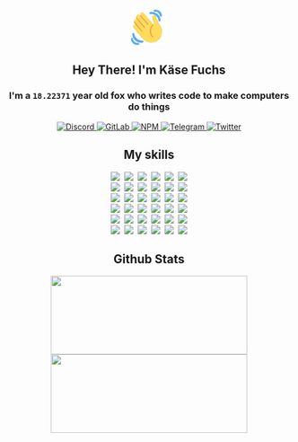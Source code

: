 <div><p align=center><img src=./resources/images/wave.gif width=64px height=64px></p><h2 align=center>Hey There! I'm Käse Fuchs</h2><h3 align=center>I'm a <code>18.22371</code> year old fox who writes code to make computers do things</h3><p align=center><a href=https://discord.com/users/507526681125322772><img alt=Discord src="https://img.shields.io/badge/Discord-5865F2?logo=discord&logoColor=white&style=flat-square#f91ec19803416cd6df4331e877f7dc0a"> </a><a href=https://gitlab.com/kasefuchs><img alt=GitLab src="https://img.shields.io/badge/GitLab-330F63?logo=gitlab&logoColor=white&style=flat-square#f91ec19803416cd6df4331e877f7dc0a"> </a><a href=https://npmjs.com/~kasefuchs><img alt=NPM src="https://img.shields.io/badge/NPM-CB3837?logo=npm&logoColor=white&style=flat-square#f91ec19803416cd6df4331e877f7dc0a"> </a><a href=https://t.me/kasefuchs><img alt=Telegram src="https://img.shields.io/badge/Telegram-2CA5E0?logo=telegram&logoColor=white&style=flat-square#f91ec19803416cd6df4331e877f7dc0a"> </a><a href=https://twitter.com/kasefuchs><img alt=Twitter src="https://img.shields.io/badge/Twitter-1DA1F2?logo=twitter&logoColor=white&style=flat-square#f91ec19803416cd6df4331e877f7dc0a"></a></p><h2 align=center>My skills</h2><p align=center><a href=https://aws.amazon.com/ ><picture><source srcset="https://skillicons.dev/icons?i=aws&theme=dark#f91ec19803416cd6df4331e877f7dc0a" media="(prefers-color-scheme: dark)"><source srcset="https://skillicons.dev/icons?i=aws&theme=light#f91ec19803416cd6df4331e877f7dc0a" media="(prefers-color-scheme: light), (prefers-color-scheme: no-preference)"><img src="https://skillicons.dev/icons?i=aws&theme=light#f91ec19803416cd6df4331e877f7dc0a"></picture></a>&nbsp;&nbsp;<a href=https://en.wikipedia.org/wiki/Bash_(Unix_shell)><picture><source srcset="https://skillicons.dev/icons?i=bash&theme=dark#f91ec19803416cd6df4331e877f7dc0a" media="(prefers-color-scheme: dark)"><source srcset="https://skillicons.dev/icons?i=bash&theme=light#f91ec19803416cd6df4331e877f7dc0a" media="(prefers-color-scheme: light), (prefers-color-scheme: no-preference)"><img src="https://skillicons.dev/icons?i=bash&theme=light#f91ec19803416cd6df4331e877f7dc0a"></picture></a>&nbsp;&nbsp;<a href=https://discord.com/developers/docs><picture><source srcset="https://skillicons.dev/icons?i=bots&theme=dark#f91ec19803416cd6df4331e877f7dc0a" media="(prefers-color-scheme: dark)"><source srcset="https://skillicons.dev/icons?i=bots&theme=light#f91ec19803416cd6df4331e877f7dc0a" media="(prefers-color-scheme: light), (prefers-color-scheme: no-preference)"><img src="https://skillicons.dev/icons?i=bots&theme=light#f91ec19803416cd6df4331e877f7dc0a"></picture></a>&nbsp;&nbsp;<a href=https://www.cloudflare.com/ ><picture><source srcset="https://skillicons.dev/icons?i=cloudflare&theme=dark#f91ec19803416cd6df4331e877f7dc0a" media="(prefers-color-scheme: dark)"><source srcset="https://skillicons.dev/icons?i=cloudflare&theme=light#f91ec19803416cd6df4331e877f7dc0a" media="(prefers-color-scheme: light), (prefers-color-scheme: no-preference)"><img src="https://skillicons.dev/icons?i=cloudflare&theme=light#f91ec19803416cd6df4331e877f7dc0a"></picture></a>&nbsp;&nbsp;<a href=https://en.wikipedia.org/wiki/CSS><picture><source srcset="https://skillicons.dev/icons?i=css&theme=dark#f91ec19803416cd6df4331e877f7dc0a" media="(prefers-color-scheme: dark)"><source srcset="https://skillicons.dev/icons?i=css&theme=light#f91ec19803416cd6df4331e877f7dc0a" media="(prefers-color-scheme: light), (prefers-color-scheme: no-preference)"><img src="https://skillicons.dev/icons?i=css&theme=light#f91ec19803416cd6df4331e877f7dc0a"></picture></a>&nbsp;&nbsp;<a href=https://www.docker.com/ ><picture><source srcset="https://skillicons.dev/icons?i=docker&theme=dark#f91ec19803416cd6df4331e877f7dc0a" media="(prefers-color-scheme: dark)"><source srcset="https://skillicons.dev/icons?i=docker&theme=light#f91ec19803416cd6df4331e877f7dc0a" media="(prefers-color-scheme: light), (prefers-color-scheme: no-preference)"><img src="https://skillicons.dev/icons?i=docker&theme=light#f91ec19803416cd6df4331e877f7dc0a"></picture></a><br><a href=https://www.electronjs.org/ ><picture><source srcset="https://skillicons.dev/icons?i=electron&theme=dark#f91ec19803416cd6df4331e877f7dc0a" media="(prefers-color-scheme: dark)"><source srcset="https://skillicons.dev/icons?i=electron&theme=light#f91ec19803416cd6df4331e877f7dc0a" media="(prefers-color-scheme: light), (prefers-color-scheme: no-preference)"><img src="https://skillicons.dev/icons?i=electron&theme=light#f91ec19803416cd6df4331e877f7dc0a"></picture></a>&nbsp;&nbsp;<a href=https://expressjs.com/ ><picture><source srcset="https://skillicons.dev/icons?i=express&theme=dark#f91ec19803416cd6df4331e877f7dc0a" media="(prefers-color-scheme: dark)"><source srcset="https://skillicons.dev/icons?i=express&theme=light#f91ec19803416cd6df4331e877f7dc0a" media="(prefers-color-scheme: light), (prefers-color-scheme: no-preference)"><img src="https://skillicons.dev/icons?i=express&theme=light#f91ec19803416cd6df4331e877f7dc0a"></picture></a>&nbsp;&nbsp;<a href=https://www.figma.com/ ><picture><source srcset="https://skillicons.dev/icons?i=figma&theme=dark#f91ec19803416cd6df4331e877f7dc0a" media="(prefers-color-scheme: dark)"><source srcset="https://skillicons.dev/icons?i=figma&theme=light#f91ec19803416cd6df4331e877f7dc0a" media="(prefers-color-scheme: light), (prefers-color-scheme: no-preference)"><img src="https://skillicons.dev/icons?i=figma&theme=light#f91ec19803416cd6df4331e877f7dc0a"></picture></a>&nbsp;&nbsp;<a href=https://firebase.google.com/ ><picture><source srcset="https://skillicons.dev/icons?i=firebase&theme=dark#f91ec19803416cd6df4331e877f7dc0a" media="(prefers-color-scheme: dark)"><source srcset="https://skillicons.dev/icons?i=firebase&theme=light#f91ec19803416cd6df4331e877f7dc0a" media="(prefers-color-scheme: light), (prefers-color-scheme: no-preference)"><img src="https://skillicons.dev/icons?i=firebase&theme=light#f91ec19803416cd6df4331e877f7dc0a"></picture></a>&nbsp;&nbsp;<a href=https://flask.palletsprojects.com/ ><picture><source srcset="https://skillicons.dev/icons?i=flask&theme=dark#f91ec19803416cd6df4331e877f7dc0a" media="(prefers-color-scheme: dark)"><source srcset="https://skillicons.dev/icons?i=flask&theme=light#f91ec19803416cd6df4331e877f7dc0a" media="(prefers-color-scheme: light), (prefers-color-scheme: no-preference)"><img src="https://skillicons.dev/icons?i=flask&theme=light#f91ec19803416cd6df4331e877f7dc0a"></picture></a>&nbsp;&nbsp;<a href=https://cloud.google.com/ ><picture><source srcset="https://skillicons.dev/icons?i=gcp&theme=dark#f91ec19803416cd6df4331e877f7dc0a" media="(prefers-color-scheme: dark)"><source srcset="https://skillicons.dev/icons?i=gcp&theme=light#f91ec19803416cd6df4331e877f7dc0a" media="(prefers-color-scheme: light), (prefers-color-scheme: no-preference)"><img src="https://skillicons.dev/icons?i=gcp&theme=light#f91ec19803416cd6df4331e877f7dc0a"></picture></a><br><a href=https://git-scm.com/ ><picture><source srcset="https://skillicons.dev/icons?i=git&theme=dark#f91ec19803416cd6df4331e877f7dc0a" media="(prefers-color-scheme: dark)"><source srcset="https://skillicons.dev/icons?i=git&theme=light#f91ec19803416cd6df4331e877f7dc0a" media="(prefers-color-scheme: light), (prefers-color-scheme: no-preference)"><img src="https://skillicons.dev/icons?i=git&theme=light#f91ec19803416cd6df4331e877f7dc0a"></picture></a>&nbsp;&nbsp;<a href=https://github.com/ ><picture><source srcset="https://skillicons.dev/icons?i=github&theme=dark#f91ec19803416cd6df4331e877f7dc0a" media="(prefers-color-scheme: dark)"><source srcset="https://skillicons.dev/icons?i=github&theme=light#f91ec19803416cd6df4331e877f7dc0a" media="(prefers-color-scheme: light), (prefers-color-scheme: no-preference)"><img src="https://skillicons.dev/icons?i=github&theme=light#f91ec19803416cd6df4331e877f7dc0a"></picture></a>&nbsp;&nbsp;<a href=https://gitlab.com/ ><picture><source srcset="https://skillicons.dev/icons?i=gitlab&theme=dark#f91ec19803416cd6df4331e877f7dc0a" media="(prefers-color-scheme: dark)"><source srcset="https://skillicons.dev/icons?i=gitlab&theme=light#f91ec19803416cd6df4331e877f7dc0a" media="(prefers-color-scheme: light), (prefers-color-scheme: no-preference)"><img src="https://skillicons.dev/icons?i=gitlab&theme=light#f91ec19803416cd6df4331e877f7dc0a"></picture></a>&nbsp;&nbsp;<a href=https://www.heroku.com/ ><picture><source srcset="https://skillicons.dev/icons?i=heroku&theme=dark#f91ec19803416cd6df4331e877f7dc0a" media="(prefers-color-scheme: dark)"><source srcset="https://skillicons.dev/icons?i=heroku&theme=light#f91ec19803416cd6df4331e877f7dc0a" media="(prefers-color-scheme: light), (prefers-color-scheme: no-preference)"><img src="https://skillicons.dev/icons?i=heroku&theme=light#f91ec19803416cd6df4331e877f7dc0a"></picture></a>&nbsp;&nbsp;<a href=https://en.wikipedia.org/wiki/HTML><picture><source srcset="https://skillicons.dev/icons?i=html&theme=dark#f91ec19803416cd6df4331e877f7dc0a" media="(prefers-color-scheme: dark)"><source srcset="https://skillicons.dev/icons?i=html&theme=light#f91ec19803416cd6df4331e877f7dc0a" media="(prefers-color-scheme: light), (prefers-color-scheme: no-preference)"><img src="https://skillicons.dev/icons?i=html&theme=light#f91ec19803416cd6df4331e877f7dc0a"></picture></a>&nbsp;&nbsp;<a href=https://en.wikipedia.org/wiki/JavaScript><picture><source srcset="https://skillicons.dev/icons?i=js&theme=dark#f91ec19803416cd6df4331e877f7dc0a" media="(prefers-color-scheme: dark)"><source srcset="https://skillicons.dev/icons?i=js&theme=light#f91ec19803416cd6df4331e877f7dc0a" media="(prefers-color-scheme: light), (prefers-color-scheme: no-preference)"><img src="https://skillicons.dev/icons?i=js&theme=light#f91ec19803416cd6df4331e877f7dc0a"></picture></a><br><a href=https://en.wikipedia.org/wiki/Linux><picture><source srcset="https://skillicons.dev/icons?i=linux&theme=dark#f91ec19803416cd6df4331e877f7dc0a" media="(prefers-color-scheme: dark)"><source srcset="https://skillicons.dev/icons?i=linux&theme=light#f91ec19803416cd6df4331e877f7dc0a" media="(prefers-color-scheme: light), (prefers-color-scheme: no-preference)"><img src="https://skillicons.dev/icons?i=linux&theme=light#f91ec19803416cd6df4331e877f7dc0a"></picture></a>&nbsp;&nbsp;<a href=https://mui.com/ ><picture><source srcset="https://skillicons.dev/icons?i=materialui&theme=dark#f91ec19803416cd6df4331e877f7dc0a" media="(prefers-color-scheme: dark)"><source srcset="https://skillicons.dev/icons?i=materialui&theme=light#f91ec19803416cd6df4331e877f7dc0a" media="(prefers-color-scheme: light), (prefers-color-scheme: no-preference)"><img src="https://skillicons.dev/icons?i=materialui&theme=light#f91ec19803416cd6df4331e877f7dc0a"></picture></a>&nbsp;&nbsp;<a href=https://en.wikipedia.org/wiki/Markdown><picture><source srcset="https://skillicons.dev/icons?i=md&theme=dark#f91ec19803416cd6df4331e877f7dc0a" media="(prefers-color-scheme: dark)"><source srcset="https://skillicons.dev/icons?i=md&theme=light#f91ec19803416cd6df4331e877f7dc0a" media="(prefers-color-scheme: light), (prefers-color-scheme: no-preference)"><img src="https://skillicons.dev/icons?i=md&theme=light#f91ec19803416cd6df4331e877f7dc0a"></picture></a>&nbsp;&nbsp;<a href=https://www.mongodb.com/ ><picture><source srcset="https://skillicons.dev/icons?i=mongodb&theme=dark#f91ec19803416cd6df4331e877f7dc0a" media="(prefers-color-scheme: dark)"><source srcset="https://skillicons.dev/icons?i=mongodb&theme=light#f91ec19803416cd6df4331e877f7dc0a" media="(prefers-color-scheme: light), (prefers-color-scheme: no-preference)"><img src="https://skillicons.dev/icons?i=mongodb&theme=light#f91ec19803416cd6df4331e877f7dc0a"></picture></a>&nbsp;&nbsp;<a href=https://www.mysql.com/ ><picture><source srcset="https://skillicons.dev/icons?i=mysql&theme=dark#f91ec19803416cd6df4331e877f7dc0a" media="(prefers-color-scheme: dark)"><source srcset="https://skillicons.dev/icons?i=mysql&theme=light#f91ec19803416cd6df4331e877f7dc0a" media="(prefers-color-scheme: light), (prefers-color-scheme: no-preference)"><img src="https://skillicons.dev/icons?i=mysql&theme=light#f91ec19803416cd6df4331e877f7dc0a"></picture></a>&nbsp;&nbsp;<a href=https://nextjs.org/ ><picture><source srcset="https://skillicons.dev/icons?i=nextjs&theme=dark#f91ec19803416cd6df4331e877f7dc0a" media="(prefers-color-scheme: dark)"><source srcset="https://skillicons.dev/icons?i=nextjs&theme=light#f91ec19803416cd6df4331e877f7dc0a" media="(prefers-color-scheme: light), (prefers-color-scheme: no-preference)"><img src="https://skillicons.dev/icons?i=nextjs&theme=light#f91ec19803416cd6df4331e877f7dc0a"></picture></a><br><a href=https://nodejs.org/en/ ><picture><source srcset="https://skillicons.dev/icons?i=nodejs&theme=dark#f91ec19803416cd6df4331e877f7dc0a" media="(prefers-color-scheme: dark)"><source srcset="https://skillicons.dev/icons?i=nodejs&theme=light#f91ec19803416cd6df4331e877f7dc0a" media="(prefers-color-scheme: light), (prefers-color-scheme: no-preference)"><img src="https://skillicons.dev/icons?i=nodejs&theme=light#f91ec19803416cd6df4331e877f7dc0a"></picture></a>&nbsp;&nbsp;<a href=https://www.postgresql.org/ ><picture><source srcset="https://skillicons.dev/icons?i=postgres&theme=dark#f91ec19803416cd6df4331e877f7dc0a" media="(prefers-color-scheme: dark)"><source srcset="https://skillicons.dev/icons?i=postgres&theme=light#f91ec19803416cd6df4331e877f7dc0a" media="(prefers-color-scheme: light), (prefers-color-scheme: no-preference)"><img src="https://skillicons.dev/icons?i=postgres&theme=light#f91ec19803416cd6df4331e877f7dc0a"></picture></a>&nbsp;&nbsp;<a href=https://learn.microsoft.com/en-us/powershell/ ><picture><source srcset="https://skillicons.dev/icons?i=powershell&theme=dark#f91ec19803416cd6df4331e877f7dc0a" media="(prefers-color-scheme: dark)"><source srcset="https://skillicons.dev/icons?i=powershell&theme=light#f91ec19803416cd6df4331e877f7dc0a" media="(prefers-color-scheme: light), (prefers-color-scheme: no-preference)"><img src="https://skillicons.dev/icons?i=powershell&theme=light#f91ec19803416cd6df4331e877f7dc0a"></picture></a>&nbsp;&nbsp;<a href=https://www.python.org/ ><picture><source srcset="https://skillicons.dev/icons?i=py&theme=dark#f91ec19803416cd6df4331e877f7dc0a" media="(prefers-color-scheme: dark)"><source srcset="https://skillicons.dev/icons?i=py&theme=light#f91ec19803416cd6df4331e877f7dc0a" media="(prefers-color-scheme: light), (prefers-color-scheme: no-preference)"><img src="https://skillicons.dev/icons?i=py&theme=light#f91ec19803416cd6df4331e877f7dc0a"></picture></a>&nbsp;&nbsp;<a href=https://www.raspberrypi.org/ ><picture><source srcset="https://skillicons.dev/icons?i=raspberrypi&theme=dark#f91ec19803416cd6df4331e877f7dc0a" media="(prefers-color-scheme: dark)"><source srcset="https://skillicons.dev/icons?i=raspberrypi&theme=light#f91ec19803416cd6df4331e877f7dc0a" media="(prefers-color-scheme: light), (prefers-color-scheme: no-preference)"><img src="https://skillicons.dev/icons?i=raspberrypi&theme=light#f91ec19803416cd6df4331e877f7dc0a"></picture></a>&nbsp;&nbsp;<a href=https://reactjs.org/ ><picture><source srcset="https://skillicons.dev/icons?i=react&theme=dark#f91ec19803416cd6df4331e877f7dc0a" media="(prefers-color-scheme: dark)"><source srcset="https://skillicons.dev/icons?i=react&theme=light#f91ec19803416cd6df4331e877f7dc0a" media="(prefers-color-scheme: light), (prefers-color-scheme: no-preference)"><img src="https://skillicons.dev/icons?i=react&theme=light#f91ec19803416cd6df4331e877f7dc0a"></picture></a><br><a href=https://redux.js.org/ ><picture><source srcset="https://skillicons.dev/icons?i=redux&theme=dark#f91ec19803416cd6df4331e877f7dc0a" media="(prefers-color-scheme: dark)"><source srcset="https://skillicons.dev/icons?i=redux&theme=light#f91ec19803416cd6df4331e877f7dc0a" media="(prefers-color-scheme: light), (prefers-color-scheme: no-preference)"><img src="https://skillicons.dev/icons?i=redux&theme=light#f91ec19803416cd6df4331e877f7dc0a"></picture></a>&nbsp;&nbsp;<a href=https://en.wikipedia.org/wiki/Regular_expression><picture><source srcset="https://skillicons.dev/icons?i=regex&theme=dark#f91ec19803416cd6df4331e877f7dc0a" media="(prefers-color-scheme: dark)"><source srcset="https://skillicons.dev/icons?i=regex&theme=light#f91ec19803416cd6df4331e877f7dc0a" media="(prefers-color-scheme: light), (prefers-color-scheme: no-preference)"><img src="https://skillicons.dev/icons?i=regex&theme=light#f91ec19803416cd6df4331e877f7dc0a"></picture></a>&nbsp;&nbsp;<a href=https://en.wikipedia.org/wiki/Sass_(stylesheet_language)><picture><source srcset="https://skillicons.dev/icons?i=sass&theme=dark#f91ec19803416cd6df4331e877f7dc0a" media="(prefers-color-scheme: dark)"><source srcset="https://skillicons.dev/icons?i=sass&theme=light#f91ec19803416cd6df4331e877f7dc0a" media="(prefers-color-scheme: light), (prefers-color-scheme: no-preference)"><img src="https://skillicons.dev/icons?i=sass&theme=light#f91ec19803416cd6df4331e877f7dc0a"></picture></a>&nbsp;&nbsp;<a href=https://www.typescriptlang.org/ ><picture><source srcset="https://skillicons.dev/icons?i=ts&theme=dark#f91ec19803416cd6df4331e877f7dc0a" media="(prefers-color-scheme: dark)"><source srcset="https://skillicons.dev/icons?i=ts&theme=light#f91ec19803416cd6df4331e877f7dc0a" media="(prefers-color-scheme: light), (prefers-color-scheme: no-preference)"><img src="https://skillicons.dev/icons?i=ts&theme=light#f91ec19803416cd6df4331e877f7dc0a"></picture></a>&nbsp;&nbsp;<a href=https://unity.com/ ><picture><source srcset="https://skillicons.dev/icons?i=unity&theme=dark#f91ec19803416cd6df4331e877f7dc0a" media="(prefers-color-scheme: dark)"><source srcset="https://skillicons.dev/icons?i=unity&theme=light#f91ec19803416cd6df4331e877f7dc0a" media="(prefers-color-scheme: light), (prefers-color-scheme: no-preference)"><img src="https://skillicons.dev/icons?i=unity&theme=light#f91ec19803416cd6df4331e877f7dc0a"></picture></a>&nbsp;&nbsp;<a href=https://workers.cloudflare.com/ ><picture><source srcset="https://skillicons.dev/icons?i=workers&theme=dark#f91ec19803416cd6df4331e877f7dc0a" media="(prefers-color-scheme: dark)"><source srcset="https://skillicons.dev/icons?i=workers&theme=light#f91ec19803416cd6df4331e877f7dc0a" media="(prefers-color-scheme: light), (prefers-color-scheme: no-preference)"><img src="https://skillicons.dev/icons?i=workers&theme=light#f91ec19803416cd6df4331e877f7dc0a"></picture></a><br></p><h2 align=center>Github Stats</h2><p align=center><picture><source srcset="https://github-readme-stats-kasefuchs.vercel.app/api/?count_private=true&hide_border=true&hide_rank=true&line_height=20&hide_title=true&username=Kasefuchs&theme=dark#f91ec19803416cd6df4331e877f7dc0a" media="(prefers-color-scheme: dark)"><source srcset="https://github-readme-stats-kasefuchs.vercel.app/api/?count_private=true&hide_border=true&hide_rank=true&line_height=20&hide_title=true&username=Kasefuchs&theme=light#f91ec19803416cd6df4331e877f7dc0a" media="(prefers-color-scheme: light), (prefers-color-scheme: no-preference)"><img align=middle width=350 height=140 src="https://github-readme-stats-kasefuchs.vercel.app/api/?count_private=true&hide_border=true&hide_rank=true&line_height=20&hide_title=true&username=Kasefuchs&theme=light#f91ec19803416cd6df4331e877f7dc0a"></picture><picture><source srcset="https://github-readme-stats-kasefuchs.vercel.app/api/top-langs/?count_private=true&hide_border=true&layout=compact&username=Kasefuchs&theme=dark#f91ec19803416cd6df4331e877f7dc0a" media="(prefers-color-scheme: dark)"><source srcset="https://github-readme-stats-kasefuchs.vercel.app/api/top-langs/?count_private=true&hide_border=true&layout=compact&username=Kasefuchs&theme=light#f91ec19803416cd6df4331e877f7dc0a" media="(prefers-color-scheme: light), (prefers-color-scheme: no-preference)"><img align=middle width=350 height=140 src="https://github-readme-stats-kasefuchs.vercel.app/api/top-langs/?count_private=true&hide_border=true&layout=compact&username=Kasefuchs&theme=light#f91ec19803416cd6df4331e877f7dc0a"></picture></p><img src="https://hit.yhype.me/github/profile?user_id=64592097#f91ec19803416cd6df4331e877f7dc0a" alt=""></div>